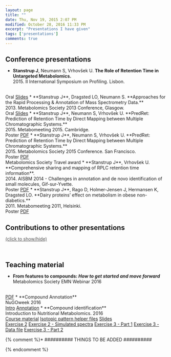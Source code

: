 ```yaml
---
layout: page
title: ""
date: Thu, Nov 19, 2015 2:07 PM
modified: October 28, 2016 11:33 PM
excerpt: "Presentations I have given"
tags: ['presentations']
comments: true
---
```


<style type='text/css'>
h2 {
	margin-bottom: 0.1rem;
}
</style>

## Conference presentations

* **Stanstrup J**, Neumann S, Vrhovšek U. **The Role of Retention Time in Untargeted Metabolomics.**<br>2015. II International Symposium on Profiling. Lisbon.
<br>
<span class="label label-info"><a>Oral</a></span>
<span class="label label-warning"><a href="https://github.com/stanstrup/stanstrup.github.io/raw/master/material/presentations/ISPROF_2015_jan_stanstrup.pdf?raw=true">Slides</a></span>
* **Stanstrup J**, Dragsted LO, Neumann S. **Approaches for the Rapid Processing & Annotation of Mass Spectrometry Data.**<br>2013. Metabolomics Society 2013 Conference, Glasgow.
<br>
<span class="label label-info"><a>Oral</a></span>
<span class="label label-warning"><a href="https://github.com/stanstrup/stanstrup.github.io/raw/master/material/presentations/Metabolomics_Society_Conference%202013_no_notes_Jan_Stanstrup.pptx?raw=true">Slides</a></span>
* **Stanstrup J**, Neumann S, Vrhovšek U. **PredRet: Prediction of Retention Time by Direct Mapping between Multiple Chromatographic Systems.**<br>2015. Metabomeeting 2015. Cambridge.
<br>
<span class="label label-success"><a>Poster</a></span>
<span class="label label-warning"><a href="https://github.com/stanstrup/stanstrup.github.io/blob/master/material/presentations/Metabolomics_2015_Jan_Stanstrup.pdf?raw=true">PDF</a></span>
* **Stanstrup J**, Neumann S, Vrhovšek U. **PredRet: Prediction of Retention Time by Direct Mapping between Multiple Chromatographic Systems.**<br>2015. Metabolomics Society 2015 Conference. San Francisco.
<br>
<span class="label label-success"><a>Poster</a></span>
<span class="label label-warning"><a href="https://github.com/stanstrup/stanstrup.github.io/blob/master/material/presentations/Metabolomics_2015_Jan_Stanstrup.pdf?raw=true">PDF</a></span>
<br>
<span class="award"><i class="fa fa-trophy"></i> Metabolomics Society Travel award</span>
* **Stanstrup J**, Vrhovšek U. **Comprehensive sharing and mapping of RPLC retention time information**.<br>2014. AISBM 2014 - Challenges in annotation and de novo identification of small molecules, Gif-sur-Yvette. <br>
<span class="label label-success"><a>Poster</a></span>
<span class="label label-warning"><a href="https://github.com/stanstrup/stanstrup.github.io/blob/master/material/presentations/AISBM_2014_jan_stanstrup.pdf?raw=true">PDF</a></span>
* **Stanstrup J**, Rago D, Holmer-Jensen J, Hermansen K, Dragsted LO. **Dairy proteins’ effect on metabolism in obese non-diabetics.**<br>2011. Metabomeeting 2011, Helsinki.
<br>
<span class="label label-success"><a>Poster</a></span>
<span class="label label-warning"><a href="https://github.com/stanstrup/stanstrup.github.io/blob/master/material/presentations/metabomeeting_2011_jan_stanstrup.pdf?raw=true">PDF</a></span>

<br>

## Contributions to other presentations

<a href="#pres_contrib" onclick="toggle_visibility('pres_contrib');" style="color: #4e4e4e;">(click to show/hide)</a>

<div id="pres_contrib"  style="display: none;">

    <ul>

        <li>
            Suklje K, Carlin S, Blackman JW, <strong>Stanstrup J</strong>, Antalick G, Meeks C, Deloire A, Vrhovšek U, Schmidtke LM. <strong>Grape Maturity Alters Wine Volatiles: Analytical and Sensory Approach.</strong><br>2016. Australian Wine Industry Techincal Conference & Trade Exhibition, Adelaide.
        </li>

        <li>
            Koutsos A, Ulaszewska M, Fava F, <strong>Stanstrup J</strong>, Trost K, Mariani L, Galvin A, Braune T, Mattivi F, Lovegrove JA, Tuohy K. <strong>Can 2 Apples a Day Decrease Cholesterol and Modulate the Gut Microbiome in Mildly Hypercholesterolae.</strong><br>2016. Metabolomics Society 2016 Conference. Dublin.
		</li>

        <li>
    		Suklje K, Carlin S, <strong>Stanstrup J</strong>, Antalick G, Deloire A, Vrhovšek U, Schmidtke LM. <strong>Two dimensional gas chromatography: a powerful tool to unravel wine volatiles.</strong><br>2016.  13th GCxGC Symposium, Riva del Garda.
    	</li>

        <li>
    		Whitener MEB, Divol B, <strong>Stanstrup J</strong>,Du Toit M, Vrhovšek U. <strong>Metabolomics comparison of non-Saccharomyces yeasts in Sauvignon blanc and Shiraz.</strong>.<br>2016. Macrowine 2016.
    	</li>
        
        <li>        
    		Ruocco S, Perenzoni D, Mattivi F, <strong>Stanstrup J</strong>, Stefanini M, Vrhovšek U. <strong>Metabolomic profile of red non-V. vinifera genotypes</strong>.<br>2016. Macrowine 2016.
    	</li>

        <li>
    		Ulaszewska M, Trost K, <strong>Stanstrup J</strong>, Albanese D, De Filippo C, Tuohy K, Natella F, Scaccini C, Mattivi F. <strong>Host: microbiome co-metabolic processing of dietary polyphenols – an acute, single blinded, cross-over study with different doses of apple polyphenols in healthy subjects.</strong><br>2016. Metabolomics Society 2016 Conference. Dublin.
    	</li>
        
        <li>
    		Whitener MEB, <strong>Stanstrup J</strong>, Panzeri V, Carlin S, Divol B, Du Toit M, Vrhovšek U. <strong>Unraveling the effects of non-Saccharomyces yeasts on Sauvignon Blanc aroma profiles; A top-down metabolomics approach complemented by sensory analysis.</strong><br>2015. YEAST 2015.
    	</li>
        
        <li>
    		Lemut MS, Sivilotti P, Zorer R, Zulini L, <strong>Stanstrup J</strong>, Vrhovšek U. <strong>Untargeted metabolomics as a tool to study grapevine biosynthetic behaviour in the relation with purposely-induced and monitored microclimate modifications in Pinot noir vineyards.</strong>.<br>2014. Macrowine 2014.
    	</li>
        
        <li>
            Jiang P, Barri T, Jensen ML, Wan JMF, <strong>Stanstrup J</strong>, Dragsted LO, Sangild PT. 2011. <strong>Urine metabolome of preterm neonates with treatment of antibiotics.</strong><br>2011. Metabomeeting 2011, Helsinki.
    	</li>

    </ul>

</div>

<br>

## Teaching material

* **From features to compounds: *How to get started and move forward***<br>Metabolomics Society EMN Webinar 2016
<br>
<span class="label label-warning"><a href="https://github.com/stanstrup/stanstrup.github.io/blob/master/material/presentations/2016_Stanstrup_webinar_compound_id_intro.pptx?raw=true">PDF</a></span>
* **Compound Annotation**<br>NuGOweek 2016
<br>
<span class="label label-warning"><a href="https://github.com/stanstrup/stanstrup.github.io/blob/master/material/presentations/nugoweek_intro.pptx?raw=true">Intro</a></span>
<span class="label label-warning"><a href="https://github.com/stanstrup/stanstrup.github.io/blob/master/material/presentations/nugoweek_compound_id.pptx?raw=true">Annotation</a></span>
* **Compound identification**<br>Introduction to Nutritional Metabolomics. 2016
<br>
<span class="label label-warning"><a href="https://github.com/stanstrup/stanstrup.github.io/blob/master/material/teaching/2016_ID_NEXS/Material.pptx?raw=true">Course material</a></span>
<span class="label label-warning"><a href="../material/teaching/2016_ID_NEXS/Isotopic_pattern_helpers.zip?raw=true">Isotopic pattern helper files</a></span>
<span class="label label-warning"><a href="https://github.com/stanstrup/stanstrup.github.io/blob/master/material/teaching/2016_ID_NEXS/compound_id.pptx?raw=true">Slides</a></span>
<br>
<span class="label label-warning"><a href="https://github.com/stanstrup/stanstrup.github.io/blob/master/material/teaching/2016_ID_NEXS/compound_id%20-%20ex2.pptx?raw=true">Exercise 2</a></span>
<span class="label label-warning"><a href="https://github.com/stanstrup/stanstrup.github.io/blob/master/material/teaching/2016_ID_NEXS/ex2.zip?raw=true">Exercise 2 - Simulated spectra</a></span>
<span class="label label-warning"><a href="https://github.com/stanstrup/stanstrup.github.io/blob/master/material/teaching/2016_ID_NEXS/compound_id%20-%20ex3-part1.pptx?raw=true">Exercise 3 - Part 1</a></span>
<span class="label label-warning"><a href="https://github.com/stanstrup/stanstrup.github.io/blob/master/material/teaching/2016_ID_NEXS/ex3.zip?raw=true">Exercise 3 - Data file</a></span>
<span class="label label-warning"><a href="https://github.com/stanstrup/stanstrup.github.io/blob/master/material/teaching/2016_ID_NEXS/compound_id%20-%20ex3-part2.pptx?raw=true">Exercise 3 - Part 2</a></span>



{% comment %}*  ########## THINGS TO BE ADDED ##########



{% endcomment %}
